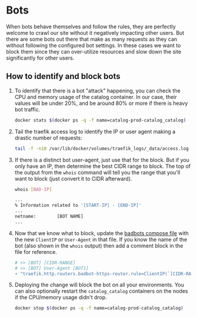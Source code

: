 # Bots

When bots behave themselves and follow the rules, they are perfectly welcome to
crawl our site without it negatively impacting other users. But there are some
bots out there that make as many requests as they can without following the
configured bot settings. In these cases we want to block them since they can
over-utilize resources and slow down the site significantly for other users.

## How to identify and block bots

<!-- markdownlint-disable MD031 MD013 -->
1. To identify that there is a bot "attack" happening, you can check the CPU
   and memory usage of the catalog container. In our case, their values will
   be under 20%, and be around 80% or more if there is heavy bot traffic.
   ```bash
   docker stats $(docker ps -q -f name=catalog-prod-catalog_catalog)
   ```

2. Tail the traefik access log to identify the IP or user agent making a
   drastic number of requests:
   ```bash
   tail -f -n10 /var/lib/docker/volumes/traefik_logs/_data/access.log
   ```

3. If there is a distinct bot user-agent, just use that for the block. But
   if you only have an IP, then determine the best CIDR range to block.
   The top of the output from the `whois` command will tell you the range
   that you'll want to block (just convert it to CIDR afterward).
   ```bash
   whois [BAD-IP]
   
   ...
   % Information related to '[START-IP] - [END-IP]'
   ...
   netname:        [BOT NAME]
   ...
   ```

4. Now that we know what to block, update the
   [badbots compose file](https://gitlab.msu.edu/msu-libraries/catalog/catalog-infrastructure/-/blob/main/configure-playbook/roles/core-stacks/files/docker-compose.badbots.yml)
   with the new `ClientIP` or `User-Agent` in that file. If you know the name
   of the bot (also shown in the `whois` output) then add a comment block in
   the file for reference.
   ```yaml
   # >> [BOT] [CIDR-RANGE]
   # >> [BOT] User-Agent [BOT1]
   - "traefik.http.routers.badbot-https-router.rule=ClientIP(`[CIDR-RANGE]`) || ClientIP(`[ANOTHER-CIDR]`) || HeadersRegexp(`User-Agent`, `(?i)([BOT1]|[BOT2])`)"
   ```

5. Deploying the change will block the bot on all your environments.
   You can also optionally restart the `catalog_catalog` containers
   on the nodes if the CPU/memory usage didn't drop.
   ```bash
   docker stop $(docker ps -q -f name=catalog-prod-catalog_catalog)
   ```
<!-- markdownlint-enable MD031 MD013-->
